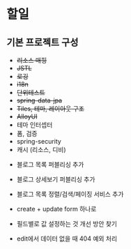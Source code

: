 # 할일

## 기본 프로젝트 구성

* ~~리소스 매핑~~
* ~~JSTL~~
* ~~로깅~~
* ~~i18n~~
* ~~단위테스트~~
* ~~spring-data-jpa~~
* ~~Tiles, 테마, 레이아웃 구조~~
* ~~AlloyUI~~
* 테마 인터셉터
* 폼, 검증
* spring-security
* 캐시 (리소스,  디비)


- 블로그 목록 퍼블리싱 추가
- 블로그 상세보기 퍼블리싱 추가
- 블로그 목록 정렬/검색/페이징 서비스 추가

- create + update form 하나로
- 필드별로 값 설정하는 것 개선 방안 찾기
- edit에서 데이터 없을 때 404 예외 처리
